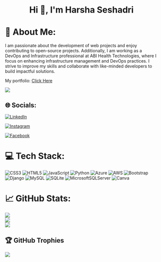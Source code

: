 <h1 align="center">Hi 👋, I'm Harsha Seshadri</h1>

# 💫 About Me:
I am passionate about the development of web projects and enjoy contributing to open-source projects. Additionally, I am working as a DevOps and Infrastructure professional at ABI Health Technologies, where I focus on enhancing infrastructure management and DevOps practices. I strive to improve my skills and collaborate with like-minded developers to build impactful solutions.

My portfolio: [Click Here](https://harsha0304.github.io/portfolio/)

![](https://komarev.com/ghpvc/?username=Harsha0304)

## 🌐 Socials:
[![LinkedIn](https://img.shields.io/badge/LinkedIn-%230077B5.svg?logo=linkedin&logoColor=white)](https://www.linkedin.com/in/harsha-seshadri-86b7b1210/)

[![Instagram](https://img.shields.io/badge/Instagram-E4405F?style=for-the-badge&logo=instagram&logoColor=white)](https://www.instagram.com/harsha.8050/)

[![Facebook](https://img.shields.io/badge/Facebook-Connect-brightgreen?style=for-the-badge&labelColor=black&logo=facebook)](https://www.facebook.com/profile.php?id=100073686582404)

# 💻 Tech Stack:
![CSS3](https://img.shields.io/badge/css3-%231572B6.svg?style=for-the-badge&logo=css3&logoColor=white) 
![HTML5](https://img.shields.io/badge/html5-%23E34F26.svg?style=for-the-badge&logo=html5&logoColor=white) 
![JavaScript](https://img.shields.io/badge/javascript-%23323330.svg?style=for-the-badge&logo=javascript&logoColor=%23F7DF1E) 
![Python](https://img.shields.io/badge/python-3670A0?style=for-the-badge&logo=python&logoColor=ffdd54)
 ![Azure](https://img.shields.io/badge/azure-%230072C6.svg?style=for-the-badge&logo=azure-devops&logoColor=white) 
![AWS](https://img.shields.io/badge/AWS-%23FF9900.svg?style=for-the-badge&logo=amazon-aws&logoColor=white) 
![Bootstrap](https://img.shields.io/badge/bootstrap-%23563D7C.svg?style=for-the-badge&logo=bootstrap&logoColor=white) 
![Django](https://img.shields.io/badge/django-%23092E20.svg?style=for-the-badge&logo=django&logoColor=white) 
![MySQL](https://img.shields.io/badge/mysql-%2300f.svg?style=for-the-badge&logo=mysql&logoColor=white) 
![SQLite](https://img.shields.io/badge/sqlite-%2307405e.svg?style=for-the-badge&logo=sqlite&logoColor=white)
 ![MicrosoftSQLServer](https://img.shields.io/badge/Microsoft%20SQL%20Sever-CC2927?style=for-the-badge&logo=microsoft%20sql%20server&logoColor=white) 
 ![Canva](https://img.shields.io/badge/Canva-%2300C4CC.svg?style=for-the-badge&logo=Canva&logoColor=white)

# 📈 GitHub Stats:
![](https://github-readme-stats.vercel.app/api?username=Harsha0304&theme=radical&hide_border=false&include_all_commits=false&count_private=true)<br/>
![](https://github-readme-streak-stats.herokuapp.com/?user=Harsha0304&theme=radical&hide_border=false)<br/>
![](https://github-readme-stats.vercel.app/api/top-langs/?username=Harsha0304&theme=radical&hide_border=false&include_all_commits=false&count_private=true&layout=compact)

## 🏆 GitHub Trophies
![](https://github-profile-trophy.vercel.app/?username=Harsha0304&theme=darkhub&no-frame=false&no-bg=true&margin-w=4)
